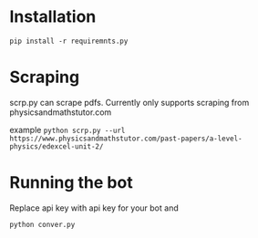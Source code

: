 # Installation

```pip install -r requiremnts.py  ```

# Scraping 

scrp.py can scrape pdfs. Currently only supports scraping from physicsandmathstutor.com
 
 example
 ```python scrp.py --url https://www.physicsandmathstutor.com/past-papers/a-level-physics/edexcel-unit-2/```

# Running the bot
Replace api key with api key for your bot and

```python conver.py```